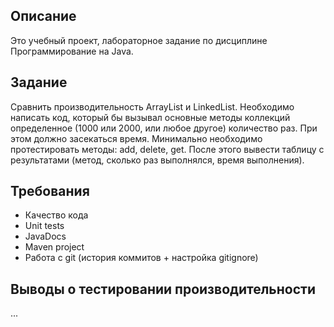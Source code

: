 ## Описание
Это учебный проект, лабораторное задание по дисциплине Программирование на Java.

## Задание
Сравнить производительность ArrayList и LinkedList.
Необходимо написать код, который бы вызывал основные методы коллекций определенное (1000 или 2000, или любое другое) количество раз. При этом должно засекаться время.
Минимально необходимо протестировать методы: add, delete, get.
После этого вывести таблицу с результатами (метод, сколько раз выполнялся, время выполнения).

## Требования
- Качество кода
- Unit tests
- JavaDocs
- Maven project
- Работа с git (история коммитов + настройка gitignore)

## Выводы о тестировании производительности
...
